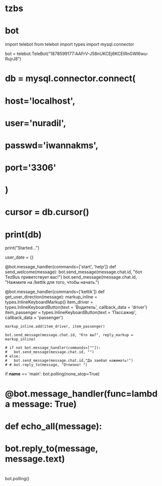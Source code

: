 # tzbs
# bot

import telebot
from telebot import types
import mysql.connector


bot = telebot.TeleBot("1878599177:AAFrV-J58nUKCEj6KCEIRnGWl6wu-RujrJ8")


# db = mysql.connector.connect(
# 	host='localhost',
# 	user='nuradil',
# 	passwd='iwannakms',
# 	port='3306'
# )

# cursor = db.cursor()
#


# print(db)

print("Started...")



user_date = {}

@bot.message_handler(commands=['start', 'help'])
def send_welcome(message):
	bot.send_message(message.chat.id, "бот TezBus приветствует вас!")
	bot.send_message(message.chat.id, "Нажмите на /kettik для того, чтобы начать.")


@bot.message_handler(commands=['kettik'])
def get_user_direction(message):
	markup_inline = types.InlineKeyboardMarkup()
	item_driver = types.InlineKeyboardButton(text = 'Водитель', callback_data = 'driver')
	item_passenger = types.InlineKeyboardButton(text = 'Пассажир', callback_data = 'passenger')

	markup_inline.add(item_driver, item_passenger)

	bot.send_message(message.chat.id, "Кто вы?", reply_markup = markup_inline)

	# if not bot.message_handler(commands=[""]):
	# 	bot.send_message(message.chat.id, "")
	# else:
	# 	bot.send_message(message.chat.id,"Да заебал нажимать!")
	# # bot.reply_to(message, "Отлично! ")

if __name__ == 'main':
	bot.polling(none_stop=True)

# @bot.message_handler(func=lambda message: True)
# def echo_all(message):
# 	bot.reply_to(message, message.text)
#
bot.polling()
